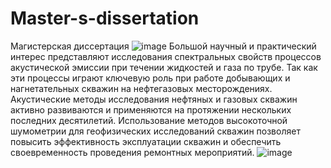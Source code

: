 # Master-s-dissertation
Магистерская диссертация 
![image](https://user-images.githubusercontent.com/54663137/167861084-25277fb0-4a7a-4826-b035-2771146bd2d2.png)
Большой научный и практический интерес представляют исследования спектральных свойств процессов акустической эмиссии при течении жидкостей и газа по трубе. Так как эти процессы играют ключевую роль при работе добывающих и нагнетательных скважин на нефтегазовых месторождениях. Акустические методы исследования нефтяных и газовых скважин активно развиваются и применяются на протяжении нескольких последних десятилетий. Использование методов высокоточной шумометрии для геофизических исследований скважин позволяет повысить эффективность эксплуатации скважин и обеспечить своевременность проведения ремонтных мероприятий.
![image](https://user-images.githubusercontent.com/54663137/167861363-2bd45bb4-4728-485c-a41b-d4a6ee26f352.png)



